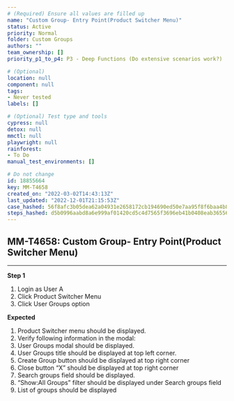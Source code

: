 ```yaml
---
# (Required) Ensure all values are filled up
name: "Custom Group- Entry Point(Product Switcher Menu)"
status: Active
priority: Normal
folder: Custom Groups
authors: ""
team_ownership: []
priority_p1_to_p4: P3 - Deep Functions (Do extensive scenarios work?)

# (Optional)
location: null
component: null
tags: 
- Never tested
labels: []

# (Optional) Test type and tools
cypress: null
detox: null
mmctl: null
playwright: null
rainforest: 
- To Do
manual_test_environments: []

# Do not change
id: 18855664
key: MM-T4658
created_on: "2022-03-02T14:43:13Z"
last_updated: "2022-12-01T21:15:53Z"
case_hashed: 56f8afc3b05dea62a04931e2658172cb194690ed50e7aa95f8f6baa4b8c83bb0b5b269c969fb4345c39171a9946639f2
steps_hashed: d5b0996aabd8a6e999af01420cd5c4d7565f3696eb41b0408eab3655635ee0ae829b8f2e6cbfe8344daf475f16033c28
---
```


<!-- (Auto-generated) Based on frontmatter's "key" and "name" -->

## MM-T4658: Custom Group- Entry Point(Product Switcher Menu)

---

**Step 1**

1. Login as User A
2. Click Product Switcher Menu
3. Click User Groups option

**Expected**

1. Product Switcher menu should be displayed.
2. Verify following information in the modal:
3. User Groups modal should be displayed.
4. User Groups title should be displayed at top left corner.
5. Create Group button should be displayed at top right corner
6. Close button “X” should be displayed at top right corner
7. Search groups field should be displayed.
8. “Show:All Groups” filter should be displayed under Search groups field
9. List of groups should be displayed
